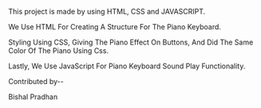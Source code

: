 This project is made by using HTML, CSS and JAVASCRIPT.

We Use HTML For Creating A Structure For The Piano Keyboard.

Styling Using CSS, Giving The Piano Effect On Buttons, And Did The Same Color Of The Piano Using Css.

Lastly, We Use JavaScript For Piano Keyboard Sound Play Functionality.





Contributed by--

Bishal Pradhan